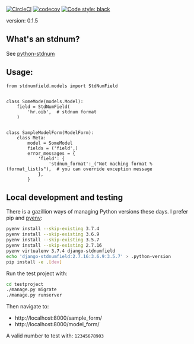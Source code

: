 [![CircleCI](https://circleci.com/gh/frnhr/django-stdnumfield/tree/master.svg?style=shield)](https://circleci.com/gh/frnhr/django-stdnumfield/tree/master)
[![codecov](https://codecov.io/gh/frnhr/django-stdnumfield/branch/master/graph/badge.svg)](https://codecov.io/gh/frnhr/django-stdnumfield)
[![Code style: black](https://img.shields.io/badge/code%20style-black-000000.svg)](https://github.com/psf/black)

version: 0.1.5

## What's an stdnum?

See [python-stdnum](https://arthurdejong.org/python-stdnum/doc/1.5/index.html)


## Usage:

    from stdnumfield.models import StdNumField


    class SomeMode(models.Model):
        field = StdNumField(
            'hr.oib',  # stdnum format
        )


    class SampleModelForm(ModelForm):
        class Meta:
            model = SomeModel
            fields = ('field',)
            error_messages = {
                'field': {
                    'stdnum_format':_("Not maching format %(format_list)s"),  # you can override exception message
                },
            }


## Local development and testing

There is a gazillion ways of managing Python versions these days. I prefer 
pip and [pyenv](https://github.com/pyenv/pyenv):
``` bash
pyenv install --skip-existing 3.7.4
pyenv install --skip-existing 3.6.9
pyenv install --skip-existing 3.5.7
pyenv install --skip-existing 2.7.16
pyenv virtualenv 3.7.4 django-stdnumfield
echo 'django-stdnumfield:2.7.16:3.6.9:3.5.7' > .python-version
pip install -e .[dev]
```

Run the test project with:
``` bash
cd testproject
./manage.py migrate
./manage.py runserver
```
Then navigate to:
  * http://localhost:8000/sample_form/
  * http://localhost:8000/model_form/

A valid number to test with: `12345678903` 
